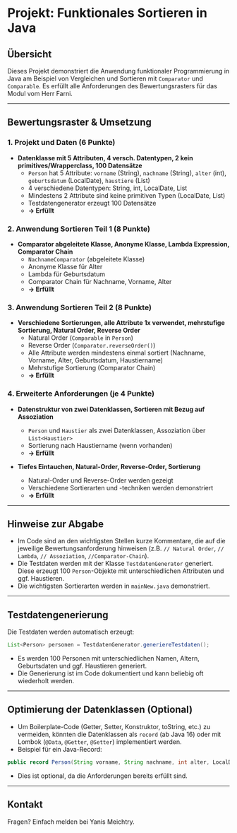 # Projekt: Funktionales Sortieren in Java

## Übersicht
Dieses Projekt demonstriert die Anwendung funktionaler Programmierung in Java am Beispiel von Vergleichen und Sortieren mit `Comparator` und `Comparable`. Es erfüllt alle Anforderungen des Bewertungsrasters für das Modul vom Herr Farni.

---

## Bewertungsraster & Umsetzung

### 1. Projekt und Daten (6 Punkte)
- **Datenklasse mit 5 Attributen, 4 versch. Datentypen, 2 kein primitives/Wrapperclass, 100 Datensätze**
  - `Person` hat 5 Attribute: `vorname` (String), `nachname` (String), `alter` (int), `geburtsdatum` (LocalDate), `haustiere` (List<Haustier>)
  - 4 verschiedene Datentypen: String, int, LocalDate, List<Haustier>
  - Mindestens 2 Attribute sind keine primitiven Typen (LocalDate, List<Haustier>)
  - Testdatengenerator erzeugt 100 Datensätze
  - **→ Erfüllt**

### 2. Anwendung Sortieren Teil 1 (8 Punkte)
- **Comparator abgeleitete Klasse, Anonyme Klasse, Lambda Expression, Comparator Chain**
  - `NachnameComparator` (abgeleitete Klasse)
  - Anonyme Klasse für Alter
  - Lambda für Geburtsdatum
  - Comparator Chain für Nachname, Vorname, Alter
  - **→ Erfüllt**

### 3. Anwendung Sortieren Teil 2 (8 Punkte)
- **Verschiedene Sortierungen, alle Attribute 1x verwendet, mehrstufige Sortierung, Natural Order, Reverse Order**
  - Natural Order (`Comparable` in `Person`)
  - Reverse Order (`Comparator.reverseOrder()`)
  - Alle Attribute werden mindestens einmal sortiert (Nachname, Vorname, Alter, Geburtsdatum, Haustiername)
  - Mehrstufige Sortierung (Comparator Chain)
  - **→ Erfüllt**

### 4. Erweiterte Anforderungen (je 4 Punkte)
- **Datenstruktur von zwei Datenklassen, Sortieren mit Bezug auf Assoziation**
  - `Person` und `Haustier` als zwei Datenklassen, Assoziation über `List<Haustier>`
  - Sortierung nach Haustiername (wenn vorhanden)
  - **→ Erfüllt**

- **Tiefes Eintauchen, Natural-Order, Reverse-Order, Sortierung**
  - Natural-Order und Reverse-Order werden gezeigt
  - Verschiedene Sortierarten und -techniken werden demonstriert
  - **→ Erfüllt**

---

## Hinweise zur Abgabe
- Im Code sind an den wichtigsten Stellen kurze Kommentare, die auf die jeweilige Bewertungsanforderung hinweisen (z.B. `// Natural Order`, `// Lambda`, `// Assoziation`, `//Comparator-Chain`).
- Die Testdaten werden mit der Klasse `TestdatenGenerator` generiert. Diese erzeugt 100 `Person`-Objekte mit unterschiedlichen Attributen und ggf. Haustieren.
- Die wichtigsten Sortierarten werden in `mainNew.java` demonstriert.

---

## Testdatengenerierung
Die Testdaten werden automatisch erzeugt:
```java
List<Person> personen = TestdatenGenerator.generiereTestdaten();
```
- Es werden 100 Personen mit unterschiedlichen Namen, Altern, Geburtsdaten und ggf. Haustieren generiert.
- Die Generierung ist im Code dokumentiert und kann beliebig oft wiederholt werden.

---

## Optimierung der Datenklassen (Optional)
- Um Boilerplate-Code (Getter, Setter, Konstruktor, toString, etc.) zu vermeiden, könnten die Datenklassen als `record` (ab Java 16) oder mit Lombok (`@Data`, `@Getter`, `@Setter`) implementiert werden.
- Beispiel für ein Java-Record:
```java
public record Person(String vorname, String nachname, int alter, LocalDate geburtsdatum, List<Haustier> haustiere) {}
```
- Dies ist optional, da die Anforderungen bereits erfüllt sind.

---

## Kontakt
Fragen? Einfach melden bei Yanis Meichtry.
